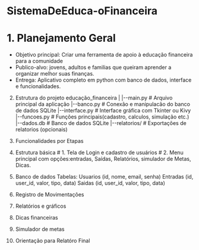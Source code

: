# SistemaDeEduca-oFinanceira

# 1. Planejamento Geral
  - Objetivo principal: Criar uma ferramenta de apoio à educação financeira para a comunidade
  - Publico-alvo: jovens, adultos e familias que queiram aprender a organizar melhor suas finanças.
  - Entrega: Aplicativo completo em python com banco de dados, interface e funcionalidades.

2. Estrutura do projeto
   educação_financeira
   |
   |--main.py                # Arquivo principal  da aplicação
   |--banco.py               # Conexão e manipulacão do banco de dados SQLite
   |--interface.py           # Interface gráfica com Tkinter ou Kivy
   |--funcoes.py             # Funções principais(cadastro, calculos, simulação etc.)
   |--dados.db               # Banco de dados SQLite
   |--relatorios/            # Exportações de relatorios (opcionais)

3. Funcionalidades por Etapas
  1. Estrutura básica
    # 1. Tela de Login e cadastro de usuários
    # 2. Menu principal com opções:entradas, Saídas, Relatórios, simulador de Metas, Dicas.

  2. Banco de dados
     Tabelas:
       Usuarios (id, nome, email, senha)
       Entradas (id, user_id, valor, tipo, data)
       Saidas (id, user_id, valor, tipo, data)
     
  4. Registro de Movimentações
  
  5. Relatórios e gráficos
  
  6. Dicas financeiras
  
  7. Simulador de metas

4. Orientação para Relatóro Final
  
